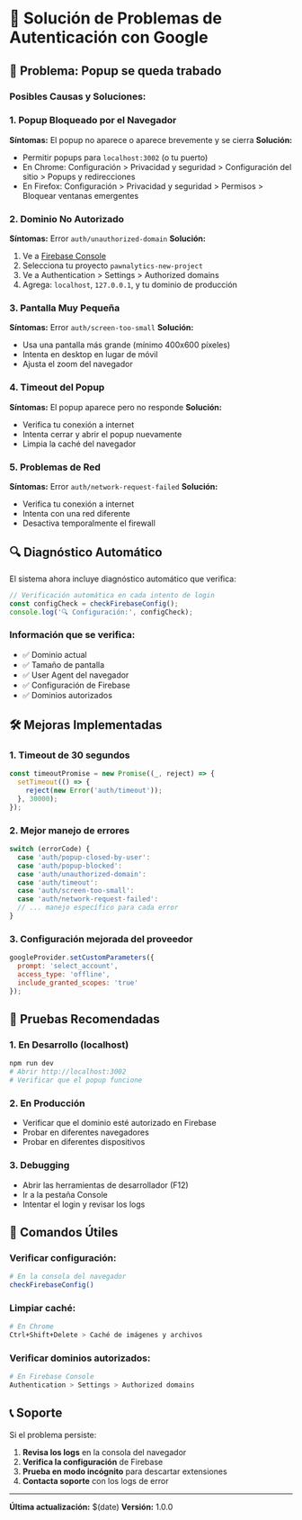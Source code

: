 # 🔧 Solución de Problemas de Autenticación con Google

## 🚨 Problema: Popup se queda trabado

### Posibles Causas y Soluciones:

### 1. **Popup Bloqueado por el Navegador**
**Síntomas:** El popup no aparece o aparece brevemente y se cierra
**Solución:**
- Permitir popups para `localhost:3002` (o tu puerto)
- En Chrome: Configuración > Privacidad y seguridad > Configuración del sitio > Popups y redirecciones
- En Firefox: Configuración > Privacidad y seguridad > Permisos > Bloquear ventanas emergentes

### 2. **Dominio No Autorizado**
**Síntomas:** Error `auth/unauthorized-domain`
**Solución:**
1. Ve a [Firebase Console](https://console.firebase.google.com/)
2. Selecciona tu proyecto `pawnalytics-new-project`
3. Ve a Authentication > Settings > Authorized domains
4. Agrega: `localhost`, `127.0.0.1`, y tu dominio de producción

### 3. **Pantalla Muy Pequeña**
**Síntomas:** Error `auth/screen-too-small`
**Solución:**
- Usa una pantalla más grande (mínimo 400x600 píxeles)
- Intenta en desktop en lugar de móvil
- Ajusta el zoom del navegador

### 4. **Timeout del Popup**
**Síntomas:** El popup aparece pero no responde
**Solución:**
- Verifica tu conexión a internet
- Intenta cerrar y abrir el popup nuevamente
- Limpia la caché del navegador

### 5. **Problemas de Red**
**Síntomas:** Error `auth/network-request-failed`
**Solución:**
- Verifica tu conexión a internet
- Intenta con una red diferente
- Desactiva temporalmente el firewall

## 🔍 Diagnóstico Automático

El sistema ahora incluye diagnóstico automático que verifica:

```javascript
// Verificación automática en cada intento de login
const configCheck = checkFirebaseConfig();
console.log('🔍 Configuración:', configCheck);
```

### Información que se verifica:
- ✅ Dominio actual
- ✅ Tamaño de pantalla
- ✅ User Agent del navegador
- ✅ Configuración de Firebase
- ✅ Dominios autorizados

## 🛠️ Mejoras Implementadas

### 1. **Timeout de 30 segundos**
```javascript
const timeoutPromise = new Promise((_, reject) => {
  setTimeout(() => {
    reject(new Error('auth/timeout'));
  }, 30000);
});
```

### 2. **Mejor manejo de errores**
```javascript
switch (errorCode) {
  case 'auth/popup-closed-by-user':
  case 'auth/popup-blocked':
  case 'auth/unauthorized-domain':
  case 'auth/timeout':
  case 'auth/screen-too-small':
  case 'auth/network-request-failed':
  // ... manejo específico para cada error
}
```

### 3. **Configuración mejorada del proveedor**
```javascript
googleProvider.setCustomParameters({
  prompt: 'select_account',
  access_type: 'offline',
  include_granted_scopes: 'true'
});
```

## 📱 Pruebas Recomendadas

### 1. **En Desarrollo (localhost)**
```bash
npm run dev
# Abrir http://localhost:3002
# Verificar que el popup funcione
```

### 2. **En Producción**
- Verificar que el dominio esté autorizado en Firebase
- Probar en diferentes navegadores
- Probar en diferentes dispositivos

### 3. **Debugging**
- Abrir las herramientas de desarrollador (F12)
- Ir a la pestaña Console
- Intentar el login y revisar los logs

## 🚀 Comandos Útiles

### Verificar configuración:
```bash
# En la consola del navegador
checkFirebaseConfig()
```

### Limpiar caché:
```bash
# En Chrome
Ctrl+Shift+Delete > Caché de imágenes y archivos
```

### Verificar dominios autorizados:
```bash
# En Firebase Console
Authentication > Settings > Authorized domains
```

## 📞 Soporte

Si el problema persiste:

1. **Revisa los logs** en la consola del navegador
2. **Verifica la configuración** de Firebase
3. **Prueba en modo incógnito** para descartar extensiones
4. **Contacta soporte** con los logs de error

---

**Última actualización:** $(date)
**Versión:** 1.0.0 